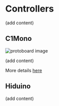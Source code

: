 # Controllers

(add content)

## C1Mono

![protoboard image]()

(add content)

More details [here](https://github.com/JGuzak/MidiControllers/tree/master/Controllers/C1Mono)

## Hiduino

(add content)